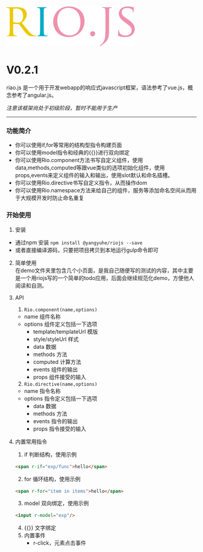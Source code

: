 # ![rio.js](https://github.com/chaojihexiang/rio/blob/master/riojs.png?raw=true)
# V0.2.1
<p>riao.js 是一个用于开发webapp的响应式javascript框架，语法参考了vue.js，概念参考了angular.js。</p>

*注意该框架尚处于初级阶段，暂时不能用于生产*

***
### 功能简介
* 你可以使用if,for等常用的结构型指令构建页面
* 你可以使用model指令和经典的{{}}进行双向绑定
* 你可以使用Rio.component方法书写自定义组件，使用data,methods,computed等跟vue类似的选项初始化组件，使用props,events来定义组件的输入和输出，使用slot默认和命名插槽。
* 你可以使用Rio.directive书写自定义指令，从而操作dom
* 你可以使用Rio.namespace方法来给自己的组件，服务等添加命名空间从而用于大规模开发时防止命名重复
### 开始使用
1. 安装
* 通过npm 安装
<code>npm install @yangyuhe/riojs --save</code>
* 或者直接编译源码，只要把项目拷贝到本地运行gulp命令即可
2. 简单使用  
在demo文件夹里包含几个小页面，是我自己随便写的测试的内容，其中主要是一个用riojs写的一个简单的todo应用，后面会继续规范化demo，方便他人阅读和自测。
3. API
    1. <code>Rio.component(name,options)</code>

    * name 组件名称<br/>
    * options 组件定义包括一下选项<br/>
        * template/templateUrl 模版
        * style/styleUrl 样式
        * data 数据
        * methods 方法
        * computed 计算方法
        * events 组件的输出
        * props 组件接受的输入

    2. <code>Rio.directive(name,options)</code>

    * name 指令名称<br/>
    * options 指令定义包括一下选项<br/>
        * data 数据
        * methods 方法
        * events 指令的输出
        * props 指令接受的输入

4. 内置常用指令
    1. if 判断结构，使用示例
    ```html
    <span r-if="exp/func">hello</span>
    ```

    2. for 循环结构，使用示例
    ```html
    <span r-for="item in items">hello</span>
    ```
    3. model 双向绑定，使用示例 
    ```html
    <input r-model="exp"/>
    ```
    4. {{}} 文字绑定
    5. 内置事件
        * r-click，元素点击事件











